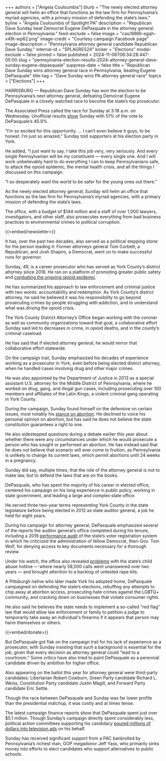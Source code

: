 +++
authors = ["Angela Couloumbis"]
blurb = "The newly elected attorney general will helm an office that functions as the law firm for Pennsylvania’s myriad agencies, with a primary mission of defending the state’s laws."
byline = "Angela Couloumbis of Spotlight PA"
description = "Republican Dave Sunday beat Democrat Eugene DePasquale in the attorney general election in Pennsylvania."
feed-exclude = false
image = "cas/9886-egqh-x49t-wp62.png"
image-credit = "Courtesy campaign Facebook page"
image-description = "Pennsylvania attorney general candidate Republican Dave Sunday."
internal-id = "SPLAGRES24"
kicker = "Elections"
modal-exclude = false
pinned = false
published = 2024-11-06T06:34:28.447-05:00
slug = "pennsylvania-election-results-2024-attorney-general-dave-sunday-eugene-depasquale"
suppress-date = false
title = "Republican Dave Sunday wins attorney general race in Pennsylvania, beating Eugene DePasquale"
title-tag = "Dave Sunday wins PA attorney general race"
topics = ["Elections"]
+++

HARRISBURG — Republican Dave Sunday has won the election to be Pennsylvania’s next attorney general, defeating Democrat Eugene DePasquale in a closely watched race to become the state’s top prosecutor.

The Associated Press called the race for Sunday at 3:18 a.m. on Wednesday. Unofficial results <a href="https://www.electionreturns.pa.gov/">show</a> Sunday with 51% of the vote to DePasquale’s 45.9%.

“I’m so excited for this opportunity. … I can’t even believe it guys, to be honest. I’m just so amazed,” Sunday told supporters at his election party in York.

He added, “I just want to say, I take this job very, very seriously. And every single Pennsylvanian will be my constituent — every single one. And I will work unbelievably hard to do everything I can to keep Pennsylvanians safe, to attack the opioid epidemic, the mental health crisis, and all the things I discussed on this campaign.

“I so desperately want the world to be safer for the young ones out there.”

As the newly elected attorney general, Sunday will helm an office that functions as the law firm for Pennsylvania’s myriad agencies, with a primary mission of defending the state’s laws.

The office, with a budget of $144 million and a staff of over 1,000 lawyers, investigators, and other staff, also prosecutes everything from bad business practices to environmental crimes to political corruption.

{{<embed/newsletter>}}

It has, over the past two decades, also served as a political stepping stone for the person leading it: Former attorneys general Tom Corbett, a Republican, and Josh Shapiro, a Democrat, went on to make successful runs for governor.

Sunday, 49, is a career prosecutor who has served as York County’s district attorney since 2018. He ran on a platform of promoting greater public safety and <a href="https://www.spotlightpa.org/news/2024/10/pennsylvania-election-2024-attorney-general-opioid-epidemic-drugs-prosecute/">combating the ongoing opioid epidemic</a>.

He has summarized his approach to law enforcement and criminal justice with two words: accountability and redemption. As York County’s district attorney, he said he believed it was his responsibility to go beyond prosecuting crimes by people struggling with addiction, and to understand what was driving the opioid crisis.

The York County District Attorney’s Office began working with the coroner as well as community organizations toward that goal, a collaborative effort Sunday said led to decreases in crime, in opioid deaths, and in the county’s criminal caseload.

He has said that if elected attorney general, he would mirror that collaborative effort statewide.

On the campaign trail, Sunday emphasized his decades of experience working as a prosecutor in York, even before being elected district attorney, when he handled cases involving drug and other major crimes.

He was also appointed by the Department of Justice in 2013 as a special assistant U.S. attorney for the Middle District of Pennsylvania, where he worked on drug, gang, and illegal gun cases, including prosecuting over 100 members and affiliates of the Latin Kings, a violent criminal gang operating in York County.

During the campaign, Sunday found himself on the defensive on certain issues, most notably his <a href="https://www.spotlightpa.org/news/2024/10/pennsylvania-election-2024-attorney-general-abortion-eugene-depasquale-dave-sunday/">stance on abortion</a>. He declined to voice his personal opinion on abortion, but has said he does not believe the state constitution guarantees a right to one.

He also sidestepped questions during a debate earlier this year about whether there were any circumstances under which he would prosecute a person who has sought or performed an abortion. He has instead said that he does not believe that scenario will ever come to fruition, as Pennsylvania is unlikely to change its current laws, which permit abortions until 24 weeks in a pregnancy.

Sunday did say, multiple times, that the role of the attorney general is not to make law, but to defend the laws that are on the books.

DePasquale, who has spent the majority of his career in elected office, centered his campaign on his long experience in public policy, working in state government, and leading a large and complex state office.

He served three two-year terms representing York County in the state legislature before being elected in 2012 as state auditor general, a job he held for eight years.

During his campaign for attorney general, DePasquale emphasized several of the reports the auditor general’s office completed during his tenure, including a 2019 <a href="https://www.paauditor.gov/wp-content/uploads/audits-archive/Media/Default/Reports/Department%20of%20State_SURE%20Audit%20Report%2012-19-19.pdf">performance audit</a> of the state’s voter registration system in which he criticized the administration of fellow Democrat, then-Gov. Tom Wolf, for denying access to key documents necessary for a thorough review.

Under his watch, the office also revealed <a href="https://www.paauditor.gov/wp-content/uploads/audits-archive/Media/Default/Reports/Performance%20Audit%20of%20the%20PA%20Department%20of%20Human%20Services%20-%20ChildLine.pdf">problems</a> with the state’s child abuse hotline — where nearly 58,000 calls went unanswered over two years — and brought attention to a backlog of untested rape kits.

A Pittsburgh native who later made York his adopted home, DePasquale campaigned on defending the state’s elections, rebuffing any attempts to chip away at abortion access, prosecuting hate crimes against the LGBTQ\+ community, and cracking down on businesses that violate consumer rights.

He also said he believes the state needs to implement a so-called “red flag” law that would allow law enforcement or family to petition a judge to temporarily take away an individual&#39;s firearms if it appears that person may harm themselves or others.

{{<embed/donate>}}

But DePasquale got flak on the campaign trail for his lack of experience as a prosecutor, with Sunday insisting that such a background is essential for the job, given that every decision as attorney general could “lead to a courtroom.” Some critics have also tried to paint DePasquale as a perennial candidate driven by ambition for higher office.

Also appearing on the ballot this year for attorney general were third-party candidates: Libertarian Robert Cowburn, Green Party candidate Richard L. Weiss, Constitution Party candidate Justin Magill, and Forward Party candidate Eric Settle.

Though the race between DePasquale and Sunday was far lower profile than the presidential matchup, it was costly and at times tense.

The latest campaign finance reports show that DePasquale spent just over $5.1 million. Though Sunday’s campaign directly spent considerably less, political action committees supporting his candidacy <a href="https://www.spotlightpa.org/news/2024/10/pennsylvania-election-2024-attorney-general-campaign-finance-tv-ads/">poured millions of dollars into television ads</a> on his behalf.

Sunday has received significant support from a PAC bankrolled by Pennsylvania’s richest man, GOP megadonor Jeff Yass, who primarily sinks money into efforts to elect candidates who support alternatives to public schools.

